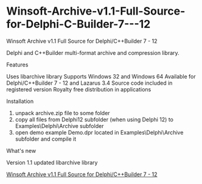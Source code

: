 # Winsoft-Archive-v1.1-Full-Source-for-Delphi-C-Builder-7---12
Winsoft Archive v1.1 Full Source for Delphi/C++Builder 7 - 12


Delphi and C++Builder multi-format archive and compression library.

Features

Uses libarchive library
Supports Windows 32 and Windows 64
Available for Delphi/C++Builder 7 - 12 and Lazarus 3.4
Source code included in registered version
Royalty free distribution in applications

Installation

1. unpack archive.zip file to some folder
2. copy all files from Delphi12 subfolder (when using Delphi 12) to Examples\Delphi\Archive subfolder
3. open demo example Demo.dpr located in Examples\Delphi\Archive subfolder and compile it


What's new

Version 1.1
updated libarchive library

[Winsoft Archive v1.1 Full Source for Delphi/C++Builder 7 - 12](https://developer.team/delphi/34919-winsoft-archive-v11-full-source-for-delphicbuilder-7-12.html)
